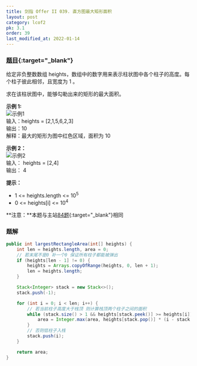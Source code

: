 ```yaml
---
title: 剑指 Offer II 039. 直方图最大矩形面积
layout: post
category: lcof2
pk: 3.1
order: 39
last_modified_at: 2022-01-14
---
```


### [题目](https://leetcode-cn.com/problems/0ynMMM/){:target="_blank"}

给定非负整数数组 heights，数组中的数字用来表示柱状图中各个柱子的高度。每个柱子彼此相邻，且宽度为 1 。

求在该柱状图中，能够勾勒出来的矩形的最大面积。

**示例 1:**  
![示例1]({{site.cdn}}/assets/3/039/e1.jpg)  
输入：heights = [2,1,5,6,2,3]  
输出：10  
解释：最大的矩形为图中红色区域，面积为 10

**示例 2：**  
![示例2]({{site.cdn}}/assets/3/039/e2.jpg)  
输入： heights = [2,4]  
输出： 4

**提示：**
- 1 <= heights.length <= 10<sup>5</sup>
- 0 <= heights[i] <= 10<sup>4</sup>

**注意：**本题与主站[84题](https://leetcode-cn.com/problems/largest-rectangle-in-histogram/){:target="_blank"}相同

### 题解

```java
public int largestRectangleArea(int[] heights) {
    int len = heights.length, area = 0;
    // 若末尾不是0 补一个0 保证所有柱子都能被弹出
    if (heights[len - 1] != 0) {
        heights = Arrays.copyOfRange(heights, 0, len + 1);
        len = heights.length;
    }

    Stack<Integer> stack = new Stack<>();
    stack.push(-1);

    for (int i = 0; i < len; i++) {
        // 若当前柱子高度大于栈顶 则计算栈顶两个柱子之间的面积
        while (stack.size() > 1 && heights[stack.peek()] >= heights[i]) {
            area = Integer.max(area, heights[stack.pop()] * (i - stack.peek() - 1));
        }
        // 否则低柱子入栈
        stack.push(i);
    }

    return area;
}
```